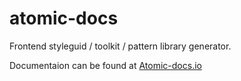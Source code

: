 # atomic-docs
Frontend styleguid / toolkit / pattern library generator.

Documentaion can be found at <a href="http://atomic-docs.io/">Atomic-docs.io</a>

